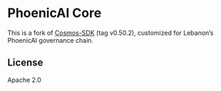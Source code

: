# PhoenicAI Core

This is a fork of [Cosmos-SDK](https://github.com/cosmos/cosmos-sdk) (tag v0.50.2), 
customized for Lebanon’s PhoenicAI governance chain.

## License

Apache 2.0
